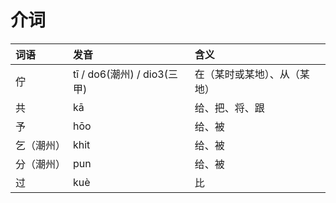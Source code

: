 # 介词

| 词语 | 发音 | 含义 |
| :--- | :--- | :--- |
| 佇 | tī / do6\(潮州\) / dio3\(三甲\) | 在（某时或某地）、从（某地） |
| 共 | kā | 给、把、将、跟 |
| 予 | hōo | 给、被 |
| 乞（潮州） | khit | 给、被 |
| 分（潮州） | pun | 给、被 |
| 过 | kuè | 比 |

